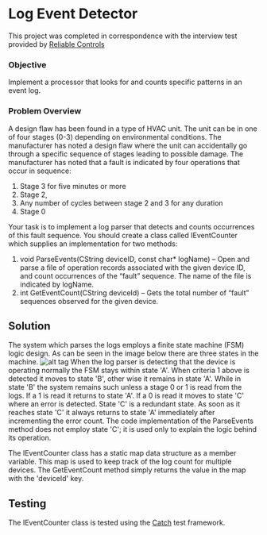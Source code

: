 # Log Event Detector
This project was completed in correspondence with the interview test provided by [Reliable Controls](http://www.reliablecontrols.com/)

### Objective
Implement a processor that looks for and counts specific patterns in an event log.

### Problem Overview

A design flaw has been found in a type of HVAC unit. The unit can be in one of four stages (0-3) depending on environmental conditions. The manufacturer has noted a design flaw where the unit can accidentally go through a specific sequence of stages leading to possible damage. The manufacturer has noted that a fault is indicated by four operations that occur in sequence:
1. Stage 3 for five minutes or more
2. Stage 2,
3. Any number of cycles between stage 2 and 3 for any duration
4. Stage 0

Your task is to implement a log parser that detects and counts occurrences of this fault sequence.
You should create a class called IEventCounter which supplies an implementation for two methods:
1. void ParseEvents(CString deviceID, const char* logName) – Open and parse a file of
operation records associated with the given device ID, and count occurrences of the “fault”
sequence. The name of the file is indicated by logName.
2. int GetEventCount(CString deviceId) – Gets the total number of “fault” sequences
observed for the given device.

## Solution
The system which parses the logs employs a finite state machine (FSM) logic design. As can be seen in the image below there are three states in the machine.
![alt tag](http://i66.tinypic.com/20jlijs.png)
When the log parser is detecting that the device is operating normally the FSM stays within state 'A'. When criteria 1 above is detected it moves to state 'B', other wise it remains in state 'A'. While in state 'B' the system remains such unless a stage 0 or 1 is read from the logs. If a 1 is read it returns to state 'A'. If a 0 is read it moves to state 'C' where an error is detected. State 'C' is a redundant state. As soon as it reaches state 'C' it always returns to state 'A' immediately after incrementing the error count. The code implementation of the ParseEvents method does not employ state 'C'; it is used only to explain the logic behind its operation.

The IEventCounter class has a static map data structure as a member variable. This map is used to keep track of the log count for multiple devices. The GetEventCount method simply returns the value in the map with the 'deviceId' key.

## Testing
The IEventCounter class is tested using the [Catch](https://github.com/philsquared/Catch) test framework.

